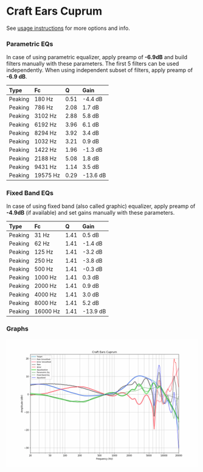 # Craft Ears Cuprum
See [usage instructions](https://github.com/jaakkopasanen/AutoEq#usage) for more options and info.

### Parametric EQs
In case of using parametric equalizer, apply preamp of **-6.9dB** and build filters manually
with these parameters. The first 5 filters can be used independently.
When using independent subset of filters, apply preamp of **-6.9 dB**.

| Type    | Fc       |    Q | Gain     |
|:--------|:---------|:-----|:---------|
| Peaking | 180 Hz   | 0.51 | -4.4 dB  |
| Peaking | 786 Hz   | 2.08 | 1.7 dB   |
| Peaking | 3102 Hz  | 2.88 | 5.8 dB   |
| Peaking | 6192 Hz  | 3.96 | 6.1 dB   |
| Peaking | 8294 Hz  | 3.92 | 3.4 dB   |
| Peaking | 1032 Hz  | 3.21 | 0.9 dB   |
| Peaking | 1422 Hz  | 1.96 | -1.3 dB  |
| Peaking | 2188 Hz  | 5.08 | 1.8 dB   |
| Peaking | 9431 Hz  | 1.14 | 3.5 dB   |
| Peaking | 19575 Hz | 0.29 | -13.6 dB |

### Fixed Band EQs
In case of using fixed band (also called graphic) equalizer, apply preamp of **-4.9dB**
(if available) and set gains manually with these parameters.

| Type    | Fc       |    Q | Gain     |
|:--------|:---------|:-----|:---------|
| Peaking | 31 Hz    | 1.41 | 0.5 dB   |
| Peaking | 62 Hz    | 1.41 | -1.4 dB  |
| Peaking | 125 Hz   | 1.41 | -3.2 dB  |
| Peaking | 250 Hz   | 1.41 | -3.8 dB  |
| Peaking | 500 Hz   | 1.41 | -0.3 dB  |
| Peaking | 1000 Hz  | 1.41 | 0.3 dB   |
| Peaking | 2000 Hz  | 1.41 | 0.9 dB   |
| Peaking | 4000 Hz  | 1.41 | 3.0 dB   |
| Peaking | 8000 Hz  | 1.41 | 5.2 dB   |
| Peaking | 16000 Hz | 1.41 | -13.9 dB |

### Graphs
![](./Craft%20Ears%20Cuprum.png)